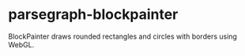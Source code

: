 # parsegraph-blockpainter

BlockPainter draws rounded rectangles and circles with borders using WebGL.
